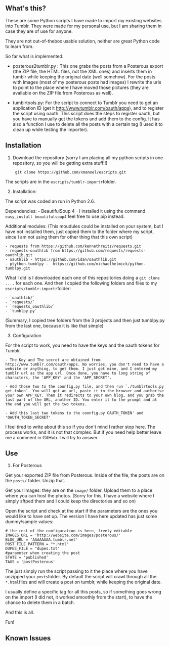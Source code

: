What's this?
------------

These are some Python scripts I have made to import my existing
websites into Tumblr. They were made for my personal use, but I am
sharing them in case they are of use for anyone. 

They are not out-of-thebox usable solution, neither are great Python
code to learn from. 

So far what is implemented:

  - posterous2tumblr.py : This one grabs the posts from a Posterous
    export (the ZIP file, the HTML files, not the XML ones) and
    inserts them in tumblr while keeping the original date (well
    somehow). For the posts with Images (most of my posterous posts had
    images) I rewrite the urls to point to the place where I have moved
    those pictures (they are available on the ZIP file from Posterous as
    well). 

   - tumblrtools.py: For the script to connect to Tumblr you need to
     get an application ID (get it http://www.tumblr.com/oauth/apps),
    and to register the script using oauth. This script does the steps to
    register oauth, but you have to manually get the tokens and add them
    to the config. It has also a function I use to delete all the posts
    with a certain tag (I used it to clean up while testing the importer).

Installation
------------

1) Download the repository (sorry I am placing all my python scripts
in one repository, so you will be getting extra stuff!!)

        git clone https://github.com/xmanoel/escripts.git

The scripts are in the `escripts/tumblr-importr`folder.

2) Installation:

The script was coded an run in Python 2.6. 

Dependencies:
    - BeautifulSoup 4 - I installed it using the command `easy_install beautifulsoup4` feel free to use pip instead.

Additional modules:
(This moudules could be installed on your system, but I have not
installed them, just copied them to the folder where my script, since 
I am not using them for other thing that this own script)
    
    - requests from https://github.com/kennethreitz/requests.git
    - requests-oauthlib from https://github.com/requests/requests-oauthlib.git
    - oauthlib - https://github.com/idan/oauthlib.git
    - ptython-tumblpy -  https://github.com/michaelhelmick/python-tumblpy.git  

What I did is I downloaded each one of this repositories doing a `git clone ....` for each one.
And then I copied the following folders and files to my
`escripts/tumblr-importr`folder:

    - `oauthlib/` 
    - `requests/`
    - `requests_oauthlib/`
    - `tumblpy.py`

(Summary, I copied tree folders from the 3 projects and then just
tumblpy.py from the last one, because it is like that simple)

3) Configuration

For the script to work, you need to have the keys and the oauth tokens
for Tumblr. 

    - The Key and The secret are obtained from http://www.tumblr.com/oauth/apps. No worries, you don't need to have a website or anything, to get them. I just got mine, and I entered my tumblr url as the app url. Once done, you have to long string of characters, the 'APP_KEY' and the 'APP_SECRET'. 

    - Add those two to the coonfig.py file, and then run `./tumblrtools.py get-token`. You will get an url, paste it in the browser and authorise your own APP_KEY. Then it redirects to your own blog, and you grab the last part of the URL, another ID. You enter it to the prompt and at the end you will get the two tokens. 

    - Add this last two tokens to the coonfig.py OAUTH_TOKEN' and 'OAUTH_TOKEN_SECRET'

I feel tired to write about this so if you don't mind I rather stop
here. The process works, and it is not that complex. But if you need
help better leave me a comment in GitHub. I will try to answer. 

Use
---

1) For Posterous

Get your exported ZIP file from Posterous. Inside of the file, the
posts are on the `posts/` folder. Unzip that.

Get your images: they are on the `image/` folder. Upload them to a
place where you can host the photos. (Sorry for this, I have a website
where I simply sftped them and I could keep the directories and so on)

Open the script and check at the start if the parameters are the ones
you would like to have set up. The version I have here updated has
just some dummy/sample values:

    # the rest of the configuration is here, freely editable
    IMAGES_URL = 'http://website.com/images/posterous/'
    BLOG_URL = 'AAAAAAAA.tumblr.net'
    POST_FILE_PATTERN = "*.html"
    DUPES_FILE = "dupes.txt"
    #parameter when creating the post
    STATE = 'published'
    TAGS = 'postPosterous'

The just simply run the script passing to it the place where you have
unzipped your `posts`folder. By default the script will crawl through
all the `*.html`files and will create a post on tumblr, while keeping
the original date. 

I usually define a specific tag for all this posts, so if something 
goes wrong on the import (I did not, it worked smoothly from the
start), to have the chance to delete them in a batch.

And this is all. 

Fun! 


Known Issues
------------

